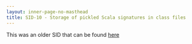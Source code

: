 ```yaml
---
layout: inner-page-no-masthead
title: SID-10 - Storage of pickled Scala signatures in class files
---
```


This was an older SID that can be found [here](http://www.scala-lang.org/sid/10)